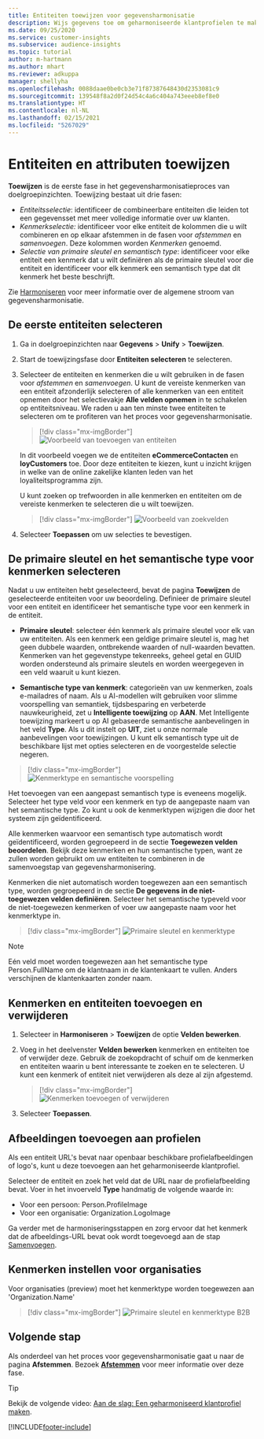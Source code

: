 ```yaml
---
title: Entiteiten toewijzen voor gegevensharmonisatie
description: Wijs gegevens toe om geharmoniseerde klantprofielen te maken.
ms.date: 09/25/2020
ms.service: customer-insights
ms.subservice: audience-insights
ms.topic: tutorial
author: m-hartmann
ms.author: mhart
ms.reviewer: adkuppa
manager: shellyha
ms.openlocfilehash: 0088daae0be0cb3e71f87387648430d2353081c9
ms.sourcegitcommit: 139548f8a2d0f24d54c4a6c404a743eeeb8ef8e0
ms.translationtype: HT
ms.contentlocale: nl-NL
ms.lasthandoff: 02/15/2021
ms.locfileid: "5267029"
---
```

# <a name="map-entities-and-attributes"></a>Entiteiten en attributen toewijzen

**Toewijzen** is de eerste fase in het gegevensharmonisatieproces van doelgroepinzichten. Toewijzing bestaat uit drie fasen:

- *Entiteitsselectie*: identificeer de combineerbare entiteiten die leiden tot een gegevensset met meer volledige informatie over uw klanten.
- *Kenmerkselectie:* identificeer voor elke entiteit de kolommen die u wilt combineren en op elkaar afstemmen in de fasen voor *afstemmen* en *samenvoegen*. Deze kolommen worden *Kenmerken* genoemd.
- *Selectie van primaire sleutel en semantisch type*: identificeer voor elke entiteit een kenmerk dat u wilt definiëren als de primaire sleutel voor die entiteit en identificeer voor elk kenmerk een semantisch type dat dit kenmerk het beste beschrijft.

Zie [Harmoniseren](data-unification.md) voor meer informatie over de algemene stroom van gegevensharmonisatie.

## <a name="select-the-first-entities"></a>De eerste entiteiten selecteren

1. Ga in doelgroepinzichten naar **Gegevens** > **Unify** > **Toewijzen**.

2. Start de toewijzingsfase door **Entiteiten selecteren** te selecteren.

3. Selecteer de entiteiten en kenmerken die u wilt gebruiken in de fasen voor *afstemmen* en *samenvoegen*. U kunt de vereiste kenmerken van een entiteit afzonderlijk selecteren of alle kenmerken van een entiteit opnemen door het selectievakje **Alle velden opnemen** in te schakelen op entiteitsniveau. We raden u aan ten minste twee entiteiten te selecteren om te profiteren van het proces voor gegevensharmonisatie.

   > [!div class="mx-imgBorder"]
   > ![Voorbeeld van toevoegen van entiteiten](media/data-manager-configure-map-add-entities-example.png "Voorbeeld van toevoegen van entiteiten")

   In dit voorbeeld voegen we de entiteiten **eCommerceContacten** en **loyCustomers** toe. Door deze entiteiten te kiezen, kunt u inzicht krijgen in welke van de online zakelijke klanten leden van het loyaliteitsprogramma zijn.
   
   U kunt zoeken op trefwoorden in alle kenmerken en entiteiten om de vereiste kenmerken te selecteren die u wilt toewijzen.
   
     > [!div class="mx-imgBorder"]
   > ![Voorbeeld van zoekvelden](media/data-manager-configure-map-search-fields-example.png "Voorbeeld van zoekvelden")

4. Selecteer **Toepassen** om uw selecties te bevestigen.

## <a name="select-primary-key-and-semantic-type-for-attributes"></a>De primaire sleutel en het semantische type voor kenmerken selecteren

Nadat u uw entiteiten hebt geselecteerd, bevat de pagina **Toewijzen** de geselecteerde entiteiten voor uw beoordeling. Definieer de primaire sleutel voor een entiteit en identificeer het semantische type voor een kenmerk in de entiteit.

- **Primaire sleutel**: selecteer één kenmerk als primaire sleutel voor elk van uw entiteiten. Als een kenmerk een geldige primaire sleutel is, mag het geen dubbele waarden, ontbrekende waarden of null-waarden bevatten. Kenmerken van het gegevenstype tekenreeks, geheel getal en GUID worden ondersteund als primaire sleutels en worden weergegeven in een veld waaruit u kunt kiezen.

- **Semantische type van kenmerk**: categorieën van uw kenmerken, zoals e-mailadres of naam. Als u AI-modellen wilt gebruiken voor slimme voorspelling van semantiek, tijdsbesparing en verbeterde nauwkeurigheid, zet u **Intelligente toewijzing** op **AAN**. Met Intelligente toewijzing markeert u op AI gebaseerde semantische aanbevelingen in het veld **Type**. Als u dit instelt op **UIT**, ziet u onze normale aanbevelingen voor toewijzingen. U kunt elk semantisch type uit de beschikbare lijst met opties selecteren en de voorgestelde selectie negeren.

> [!div class="mx-imgBorder"]
> ![Kenmerktype en semantische voorspelling](media/data-manager-configure-map-add-attributes-semantic-prediction.png "Kenmerktype en semantische voorspelling")

Het toevoegen van een aangepast semantisch type is eveneens mogelijk. Selecteer het type veld voor een kenmerk en typ de aangepaste naam van het semantische type. Zo kunt u ook de kenmerktypen wijzigen die door het systeem zijn geïdentificeerd.

Alle kenmerken waarvoor een semantisch type automatisch wordt geïdentificeerd, worden gegroepeerd in de sectie **Toegewezen velden beoordelen**. Bekijk deze kenmerken en hun semantische typen, want ze zullen worden gebruikt om uw entiteiten te combineren in de samenvoegstap van gegevensharmonisering.

Kenmerken die niet automatisch worden toegewezen aan een semantisch type, worden gegroepeerd in de sectie **De gegevens in de niet-toegewezen velden definiëren**. Selecteer het semantische typeveld voor de niet-toegewezen kenmerken of voer uw aangepaste naam voor het kenmerktype in.

> [!div class="mx-imgBorder"]
> ![Primaire sleutel en kenmerktype](media/data-manager-configure-map-add-attributes.png "Primaire sleutel en kenmerktype")

> [!NOTE]
> Eén veld moet worden toegewezen aan het semantische type Person.FullName om de klantnaam in de klantenkaart te vullen. Anders verschijnen de klantenkaarten zonder naam. 

## <a name="add-and-remove-attributes-and-entities"></a>Kenmerken en entiteiten toevoegen en verwijderen

1. Selecteer in **Harmoniseren** > **Toewijzen** de optie **Velden bewerken**.

2. Voeg in het deelvenster **Velden bewerken** kenmerken en entiteiten toe of verwijder deze. Gebruik de zoekopdracht of schuif om de kenmerken en entiteiten waarin u bent interessante te zoeken en te selecteren. U kunt een kenmerk of entiteit niet verwijderen als deze al zijn afgestemd.

   > [!div class="mx-imgBorder"]
   > ![Kenmerken toevoegen of verwijderen](media/configure-data-map-edit.png "Kenmerken toevoegen of verwijderen")

3. Selecteer **Toepassen**.

## <a name="add-images-to-profiles"></a>Afbeeldingen toevoegen aan profielen

Als een entiteit URL's bevat naar openbaar beschikbare profielafbeeldingen of logo's, kunt u deze toevoegen aan het geharmoniseerde klantprofiel.

Selecteer de entiteit en zoek het veld dat de URL naar de profielafbeelding bevat. Voer in het invoerveld **Type** handmatig de volgende waarde in: 
- Voor een persoon: Person.ProfileImage
- Voor een organisatie: Organization.LogoImage

Ga verder met de harmoniseringsstappen en zorg ervoor dat het kenmerk dat de afbeeldings-URL bevat ook wordt toegevoegd aan de stap [Samenvoegen](merge-entities.md).

## <a name="set-attributes-for-organizations"></a>Kenmerken instellen voor organisaties

Voor organisaties (preview) moet het kenmerktype worden toegewezen aan 'Organization.Name'
> [!div class="mx-imgBorder"]
> ![Primaire sleutel en kenmerktype B2B](media/configure-data-map-edit-b2b.png "Primaire sleutel en kenmerktype B2B")

## <a name="next-step"></a>Volgende stap

Als onderdeel van het proces voor gegevensharmonisatie gaat u naar de pagina **Afstemmen**. Bezoek [**Afstemmen**](match-entities.md) voor meer informatie over deze fase.

> [!TIP]
> Bekijk de volgende video: [Aan de slag: Een geharmoniseerd klantprofiel maken](https://youtu.be/oBfGEhucAxs).


[!INCLUDE[footer-include](../includes/footer-banner.md)]
